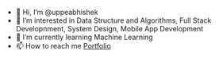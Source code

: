 - 👋 Hi, I’m @uppeabhishek
- 👀 I’m interested in Data Structure and Algorithms, Full Stack Developnment, System Design, Mobile App Development
- 🌱 I’m currently learning Machine Learning
- 📫 How to reach me <a href="uppeabhishek.github.io">Portfolio</a>

<!---
uppeabhishek/uppeabhishek is a ✨ special ✨ repository because its `README.md` (this file) appears on your GitHub profile.
You can click the Preview link to take a look at your changes.
--->
